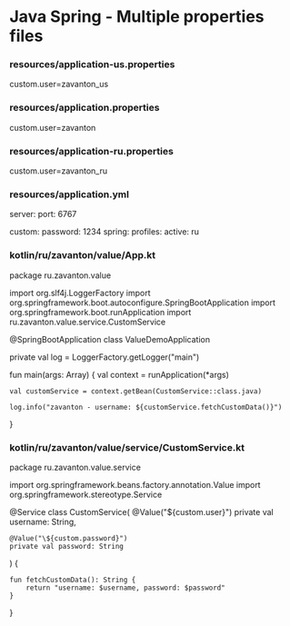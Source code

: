 # Java Spring - Multiple properties files



### resources/application-us.properties
custom.user=zavanton_us




### resources/application.properties
custom.user=zavanton



### resources/application-ru.properties
custom.user=zavanton_ru



### resources/application.yml
server:
  port: 6767

custom:
  password: 1234
spring:
  profiles:
    active: ru











### kotlin/ru/zavanton/value/App.kt
package ru.zavanton.value

import org.slf4j.LoggerFactory
import org.springframework.boot.autoconfigure.SpringBootApplication
import org.springframework.boot.runApplication
import ru.zavanton.value.service.CustomService

@SpringBootApplication
class ValueDemoApplication

private val log = LoggerFactory.getLogger("main")

fun main(args: Array<String>) {
    val context = runApplication<ValueDemoApplication>(*args)

    val customService = context.getBean(CustomService::class.java)

    log.info("zavanton - username: ${customService.fetchCustomData()}")
}










### kotlin/ru/zavanton/value/service/CustomService.kt
package ru.zavanton.value.service

import org.springframework.beans.factory.annotation.Value
import org.springframework.stereotype.Service

@Service
class CustomService(
    @Value("\${custom.user}")
    private val username: String,

    @Value("\${custom.password}")
    private val password: String
) {

    fun fetchCustomData(): String {
        return "username: $username, password: $password"
    }
}
